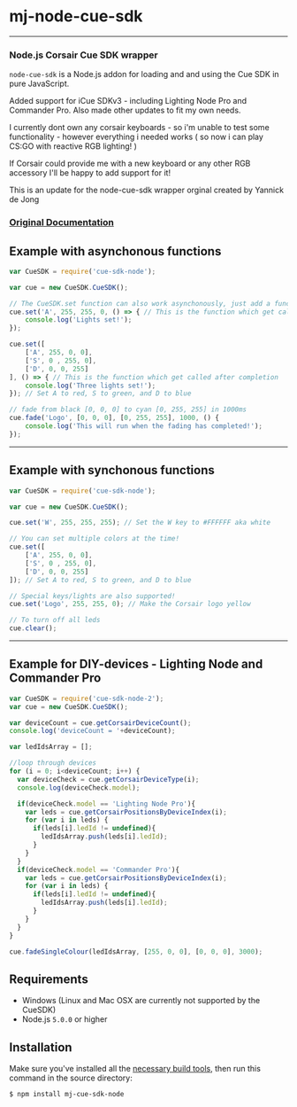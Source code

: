 mj-node-cue-sdk
========
***
### Node.js Corsair Cue SDK wrapper
`node-cue-sdk` is a Node.js addon for loading and and using the Cue SDK in
pure JavaScript.

Added support for iCue SDKv3 - including Lighting Node Pro and Commander Pro.
Also made other updates to fit my own needs.

I currently dont own any corsair keyboards - so i'm unable to test some functionality - however everything i needed works ( so now i can play CS:GO with reactive RGB lighting! ) 

If Corsair could provide me with a new keyboard or any other RGB accessory I'll be happy to add support for it!

This is an update for the node-cue-sdk wrapper orginal created by Yannick de Jong

### <a href="https://github.com/Yannicked/node-cue-sdk/wiki/Documentation">Original Documentation</a>

Example with asynchonous functions
-------

``` js
var CueSDK = require('cue-sdk-node');

var cue = new CueSDK.CueSDK();

// The CueSDK.set function can also work asynchonously, just add a function to the arguments and it'll be asynchonous
cue.set('A', 255, 255, 0, () => { // This is the function which get called after completion
    console.log('Lights set!');
});

cue.set([
    ['A', 255, 0, 0],
    ['S', 0 , 255, 0],
    ['D', 0, 0, 255]
], () => { // This is the function which get called after completion
    console.log('Three lights set!');
}); // Set A to red, S to green, and D to blue

// fade from black [0, 0, 0] to cyan [0, 255, 255] in 1000ms
cue.fade('Logo', [0, 0, 0], [0, 255, 255], 1000, () {
    console.log('This will run when the fading has completed!');
});

```
***
Example with synchonous functions
-------

``` js
var CueSDK = require('cue-sdk-node');

var cue = new CueSDK.CueSDK();

cue.set('W', 255, 255, 255); // Set the W key to #FFFFFF aka white

// You can set multiple colors at the time!
cue.set([
    ['A', 255, 0, 0],
    ['S', 0 , 255, 0],
    ['D', 0, 0, 255]
]); // Set A to red, S to green, and D to blue

// Special keys/lights are also supported!
cue.set('Logo', 255, 255, 0); // Make the Corsair logo yellow

// To turn off all leds
cue.clear();

```

***
Example for DIY-devices - Lighting Node and Commander Pro
-------

``` js
var CueSDK = require('cue-sdk-node-2');
var cue = new CueSDK.CueSDK();

var deviceCount = cue.getCorsairDeviceCount();
console.log('deviceCount = '+deviceCount);

var ledIdsArray = [];

//loop through devices
for (i = 0; i<deviceCount; i++) {
  var deviceCheck = cue.getCorsairDeviceType(i);
  console.log(deviceCheck.model);

  if(deviceCheck.model == 'Lighting Node Pro'){
    var leds = cue.getCorsairPositionsByDeviceIndex(i);
    for (var i in leds) {
      if(leds[i].ledId != undefined){
        ledIdsArray.push(leds[i].ledId);
      }
    }
  }
  if(deviceCheck.model == 'Commander Pro'){
    var leds = cue.getCorsairPositionsByDeviceIndex(i);
    for (var i in leds) {
      if(leds[i].ledId != undefined){
        ledIdsArray.push(leds[i].ledId);
      }
    }
  }
}

cue.fadeSingleColour(ledIdsArray, [255, 0, 0], [0, 0, 0], 3000);

```

Requirements
------------

 * Windows (Linux and Mac OSX are currently not supported by the CueSDK)
 * Node.js ```5.0.0``` or higher

Installation
------------

Make sure you've installed all the [necessary build
tools](https://github.com/TooTallNate/node-gyp#installation),
then run this command in the source directory:

``` bash
$ npm install mj-cue-sdk-node
```
